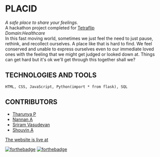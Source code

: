 # PLACID

*A safe place to share your feelings.* <br>
A hackathon project completed for [Tetraflip](https://tetraflip.owaspvit.com/)<br>
*Domain:Healthcare*<br>
In this fast moving world, sometimes we just feel the need to just pause, rethink, and recollect ourselves. A place like that is hard to find. We feel conserved and unable to express ourselves even to our immediate loved ones with the feeling that we might get judged or looked down at. Things can get hard but it's ok we'll get through this together shall we?


TECHNOLOGIES AND TOOLS 
---
`HTML,
CSS,
JavaScript,
Python(import * from flask),
SQL`


CONTRIBUTORS   
---
<ul>
  <li><a href ="https://github.com/Tharunya07">Tharunya P</li>
  <li><a href = "https://github.com/nanna7077">Nannan A</li>
  <li><a href ="https://github.com/Sriram-bb63">Sriram Vasudevan</li>
  <li><a href ="https://github.com/ShouvinKichu">Shouvin  A</li>
</ul>

<a href ="http://placidapp.herokuapp.com/">The website is live at</a>

[![forthebadge](https://forthebadge.com/images/badges/built-with-love.svg)](https://forthebadge.com)
[![forthebadge](https://forthebadge.com/images/badges/built-by-developers.svg)](https://forthebadge.com)
